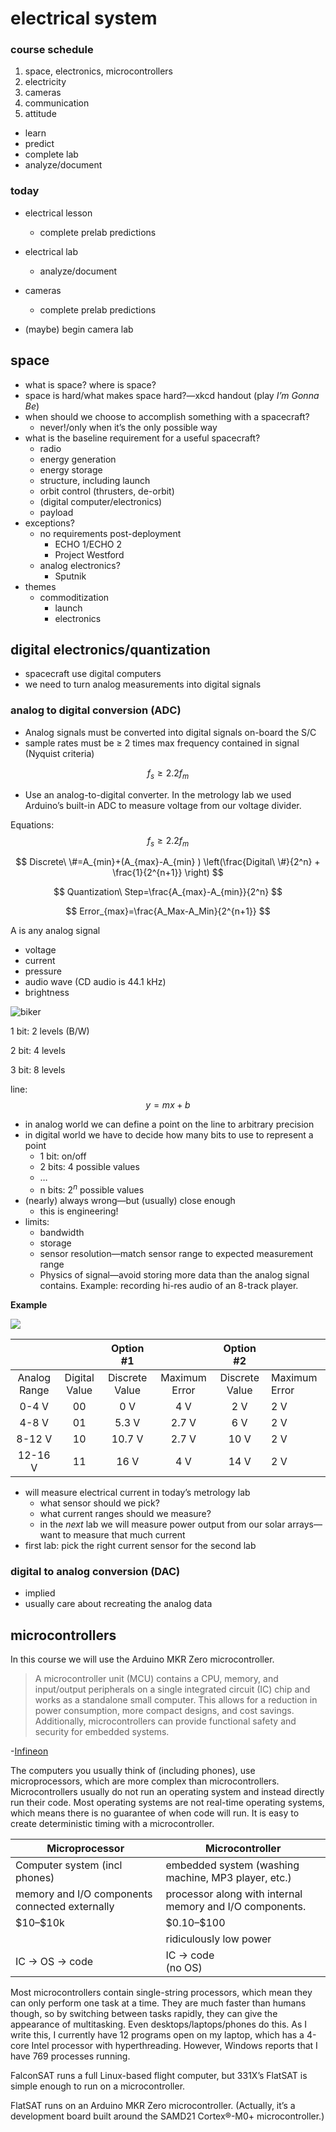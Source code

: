# electrical system

### course schedule

1. space, electronics, microcontrollers
2. electricity
3. cameras
4. communication
5. attitude



- learn
- predict
- complete lab
- analyze/document

### today

- electrical lesson
  - complete prelab predictions

- electrical lab
  - analyze/document

- cameras
  - complete prelab predictions




- (maybe) begin camera lab

## space

- what is space? where is space?
- space is hard/what makes space hard?—xkcd handout (play *I’m Gonna Be*)
- when should we choose to accomplish something with a spacecraft?
  - never!/only when it’s the only possible way
- what is the baseline requirement for a useful spacecraft?
  - radio
  - energy generation
  - energy storage
  - structure, including launch
  - orbit control (thrusters, de-orbit)
  - (digital computer/electronics)
  - payload
- exceptions?
  - no requirements post-deployment
    - ECHO 1/ECHO 2
    - Project Westford
  - analog electronics?
    - Sputnik
- themes
  - commoditization
    - launch
    - electronics

## digital electronics/quantization

- spacecraft use digital computers
- we need to turn analog measurements into digital signals

### analog to digital conversion (ADC)

- Analog signals must be converted into digital signals on-board the S/C
- sample rates must be ≥ 2 times max frequency contained in signal (Nyquist criteria) 

$$
f_s \geq 2.2 f_m
$$

- Use an analog-to-digital converter. In the metrology lab we used Arduino’s built-in ADC to measure voltage from our voltage divider. 

Equations:
$$
f_s≥2.2f_m
$$

$$
Discrete\ \#=A_{min}+(A_{max}-A_{min} ) \left(\frac{Digital\ \#}{2^n} + \frac{1}{2^{n+1}} \right)
$$

$$
Quantization\ Step=\frac{A_{max}-A_{min}}{2^n}
$$

$$
Error_{max}=\frac{A_Max-A_Min}{2^{n+1}}
$$

A is any analog signal

- voltage
- current
- pressure
- audio wave (CD audio is 44.1 kHz)
- brightness

![biker](./sources/biker_quantization.png)

1 bit: 2 levels (B/W)

2 bit: 4 levels

3 bit: 8 levels



line: $$y=mx+b$$

- in analog world we can define a point on the line to arbitrary precision
- in digital world we have to decide how many bits to use to represent a point
  - 1 bit: on/off
  - 2 bits: 4 possible values
  - …
  - n bits: $2^n$ possible values
- (nearly) always wrong—but (usually) close enough
  - this is engineering!
- limits:
  - bandwidth
  - storage
  - sensor resolution—match sensor range to expected measurement range
  - Physics of signal—avoid storing more data than the analog signal contains. Example: recording hi-res audio of an 8-track player. 

**Example**

![](./sources/quantization_graph.png)



|              |                |  **Option #1**  |                |    Option #2    |                |
| :----------: | :------------: | :-------------: | :------------: | :-------------: | -------------- |
| Analog Range | Digital  Value | Discrete  Value | Maximum  Error | Discrete  Value | Maximum  Error |
|    0-4 V     |       00       |      0  V       |      4  V      |      2  V       | 2  V           |
|    4-8 V     |       01       |     5.3  V      |     2.7  V     |      6  V       | 2  V           |
|    8-12 V    |       10       |     10.7  V     |     2.7 V      |      10  V      | 2  V           |
|   12-16 V    |       11       |      16  V      |      4  V      |      14  V      | 2  V           |



- will measure electrical current in today’s metrology lab 
  - what sensor should we pick? 
  - what current ranges should we measure?
  - in the *next* lab we will measure power output from our solar arrays—want to measure that much current
- first lab: pick the right current sensor for the second lab

### digital to analog conversion (DAC)

- implied
- usually care about recreating the analog data



## microcontrollers

In this course we will use the Arduino MKR Zero microcontroller. 

> A microcontroller unit (MCU) contains a CPU, memory, and input/output  peripherals on a single integrated circuit (IC) chip and works as a  standalone small computer. This allows for a reduction in power  consumption, more compact designs, and cost savings. Additionally,  microcontrollers can provide functional safety and security for embedded systems.

-[Infineon](https://www.infineon.com/cms/en/product/microcontroller/)

The computers you usually think of (including phones), use microprocessors, which are more complex than microcontrollers. Microcontrollers usually do not run an operating system and instead directly run their code. Most operating systems are not real-time operating systems, which means there is no guarantee of when code will run. It is easy to create deterministic timing with a microcontroller. 



| Microprocessor                                 | Microcontroller                                          |
| ---------------------------------------------- | -------------------------------------------------------- |
| Computer system (incl phones)                  | embedded system (washing machine, MP3 player, etc.)      |
| memory and I/O components connected externally | processor along with internal memory and I/O components. |
| \$10–\$10k                                     | \$0.10–\$100         
|                                                | ridiculously low power                                   |
| IC -> OS -> code                               | IC -> code<br />(no OS)                                  |

Most microcontrollers contain single-string processors, which mean they can only perform one task at a time. They are much faster than humans though, so by switching between tasks rapidly, they can give the appearance of multitasking. Even desktops/laptops/phones do this. As I write this, I currently have 12 programs open on my laptop, which has a 4-core Intel processor with hyperthreading. However, Windows reports that I have 769 processes running. 



FalconSAT runs a full Linux-based flight computer, but 331X’s FlatSAT is simple enough to run on a microcontroller. 

FlatSAT runs on an Arduino MKR Zero microcontroller. 
(Actually, it’s a development board built around the SAMD21 Cortex®-M0+ microcontroller.)

